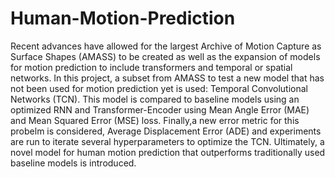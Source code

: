 # Human-Motion-Prediction

Recent advances have allowed for the largest Archive of Motion Capture as Surface Shapes (AMASS) to be created as well as the expansion of models for motion prediction to include transformers and temporal or spatial networks. 
In this project, a subset from AMASS to test a new model that has not been used for motion prediction yet is used: Temporal Convolutional Networks (TCN). This model is compared to baseline models using an optimized RNN and Transformer-Encoder using Mean Angle Error (MAE) and Mean Squared Error (MSE) loss. 
Finally,a new error metric for this probelm is considered, Average Displacement Error (ADE) and experiments are run to iterate several hyperparameters to optimize the TCN. Ultimately, a novel model for human motion prediction that outperforms traditionally used baseline models is introduced.
